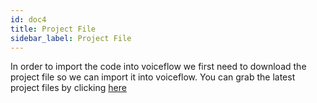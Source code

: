```yaml
---
id: doc4
title: Project File
sidebar_label: Project File
---
```


In order to import the code into voiceflow we first need to download the project file so we can import it into voiceflow. You can grab the latest project files by clicking [here](https://raw.githubusercontent.com/andrewstech/download-links/main/files/YOUTUBE_FOR_ALEXA_2021-603a23720487ec001c4e4cb9.vf)
